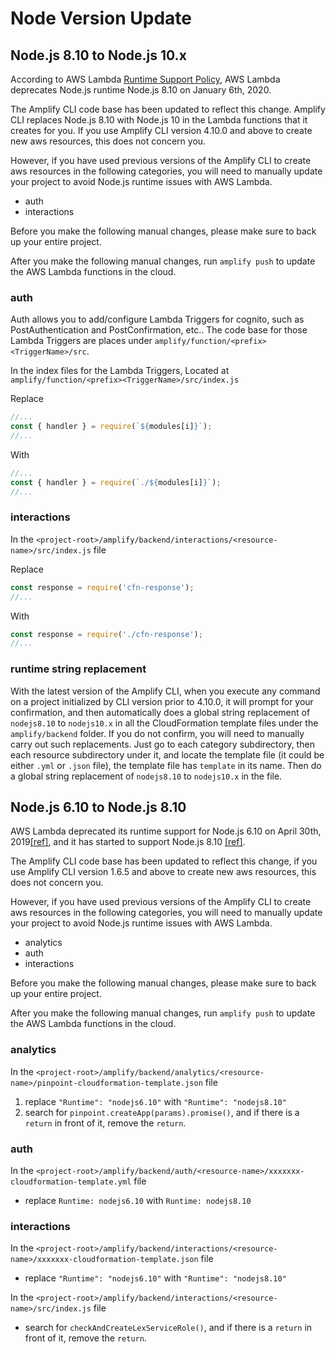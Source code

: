 # Node Version Update

## Node.js 8.10 to Node.js 10.x
According to AWS Lambda [Runtime Support Policy](https://docs.aws.amazon.com/lambda/latest/dg/runtime-support-policy.html), AWS Lambda deprecates Node.js 
runtime Node.js 8.10 on January 6th, 2020. 

The Amplify CLI code base has been updated to reflect this change. Amplify CLI replaces Node.js 8.10 with Node.js 10 in the Lambda functions that it creates for you. If you use Amplify CLI version 4.10.0 and above to create new aws resources, this does not concern you.

However, if you have used previous versions of the Amplify CLI to create aws resources in the following categories, 
you will need to manually update your project to avoid Node.js runtime issues with AWS Lambda. 
- auth
- interactions

Before you make the following manual changes, please make sure to back up your entire project. 

After you make the following manual changes, run `amplify push` to update the AWS Lambda functions in the cloud. 

### auth
Auth allows you to add/configure Lambda Triggers for cognito, such as PostAuthentication and PostConfirmation, etc.. 
The code base for those Lambda Triggers are places under `amplify/function/<prefix><TriggerName>/src`. 

In the index files for the Lambda Triggers, Located at `amplify/function/<prefix><TriggerName>/src/index.js`   

Replace 
```js
//...
const { handler } = require(`${modules[i]}`);
//...
```
With 
```js
//...
const { handler } = require(`./${modules[i]}`);
//...
```

### interactions
In the `<project-root>/amplify/backend/interactions/<resource-name>/src/index.js` file

Replace 
```js
const response = require('cfn-response');
//...
```
With
```js
const response = require('./cfn-response');
//...
```

### runtime string replacement
With the latest version of the Amplify CLI, when you execute any command on a project initialized by CLI version prior to 4.10.0, it will prompt for your confirmation, and then automatically does a global string replacement of `nodejs8.10` to `nodejs10.x` in all the CloudFormation template files under the `amplify/backend` folder. If you do not confirm, you will need to manually carry out such replacements. Just go to each category subdirectory, then each resource subdirectory under it, and locate the template file (it could be either `.yml` or `.json` file), the template file has `template` in its name. Then do a global string replacement of `nodejs8.10` to `nodejs10.x` in the file. 

## Node.js 6.10 to Node.js 8.10
AWS Lambda deprecated its runtime support for Node.js 6.10  on April 30th, 2019[[ref]](https://docs.aws.amazon.com/lambda/latest/dg/runtime-support-policy.html),
and it has started to support Node.js 8.10 [[ref]](https://aws.amazon.com/about-aws/whats-new/2018/04/aws-lambda-supports-nodejs/).

The Amplify CLI code base has been updated to reflect this change, if you use Amplify CLI version 1.6.5 and above
to create new aws resources, this does not concern you.

However, if you have used previous versions of the Amplify CLI to create aws resources in the following categories, 
you will need to manually update your project to avoid Node.js runtime issues with AWS Lambda. 
- analytics 
- auth
- interactions

Before you make the following manual changes, please make sure to back up your entire project. 

After you make the following manual changes, run `amplify push` to update the AWS Lambda functions in the cloud. 

### analytics
In the `<project-root>/amplify/backend/analytics/<resource-name>/pinpoint-cloudformation-template.json` file
1. replace `"Runtime": "nodejs6.10"` with `"Runtime": "nodejs8.10"`
2. search for `pinpoint.createApp(params).promise()`, and if there is a `return` in front of it, remove the `return`. 

### auth
In the `<project-root>/amplify/backend/auth/<resource-name>/xxxxxxx-cloudformation-template.yml` file
- replace `Runtime: nodejs6.10` with `Runtime: nodejs8.10`

### interactions
In the `<project-root>/amplify/backend/interactions/<resource-name>/xxxxxxx-cloudformation-template.json` file

- replace `"Runtime": "nodejs6.10"` with `"Runtime": "nodejs8.10"`

In the `<project-root>/amplify/backend/interactions/<resource-name>/src/index.js` file

- search for `checkAndCreateLexServiceRole()`, and if there is a `return` in front of it, remove the `return`. 
